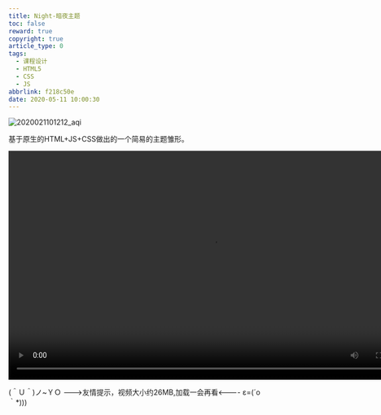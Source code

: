 ```yaml
---
title: Night-暗夜主题
toc: false
reward: true
copyright: true
article_type: 0
tags:
  - 课程设计
  - HTML5
  - CSS
  - JS
abbrlink: f218c50e
date: 2020-05-11 10:00:30
---
```


![2020021101212_aqi](https://cdn.jsdelivr.net/gh/Anyway521/blogpic@main/image/image2020021101212_aqi.jpg)

基于原生的HTML+JS+CSS做出的一个简易的主题雏形。
<!-- more -->

<video width="800" height="450" controls="controls">
    <source src="https://cdn.jsdelivr.net/gh/Anyway521/blogpic@main/image/202005115050.mp4" type="video/mp4" />
</video>

<!-- 视频尺寸 1920x1080（1.77777：1） -->
(＾Ｕ＾)ノ~ＹＯ --->友情提示，视频大小约26MB,加载一会再看<---- ε=(´ο｀*)))

